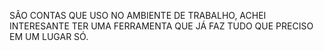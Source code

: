 SÂO CONTAS QUE USO NO AMBIENTE DE TRABALHO, ACHEI INTERESANTE TER UMA FERRAMENTA QUE JÁ FAZ TUDO QUE PRECISO EM UM LUGAR SÓ. 
